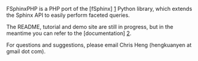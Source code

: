 FSphinxPHP is a PHP port of the [fSphinx] [1] Python library, which extends the Sphinx API to easily perform faceted queries.

The README, tutorial and demo site are still in progress, but in the meantime you can refer to the [documentation] [2].

For questions and suggestions, please email Chris Heng (hengkuanyen at gmail dot com).

[1]: http://github.com/alexksikes/fSphinx
[2]: http://fsphinx.kuanyen.net